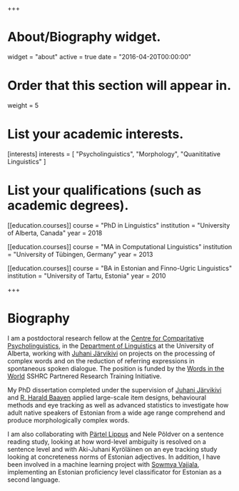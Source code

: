 +++
# About/Biography widget.
widget = "about"
active = true
date = "2016-04-20T00:00:00"

# Order that this section will appear in.
weight = 5

# List your academic interests.
[interests]
  interests = [
    "Psycholinguistics",
    "Morphology",
    "Quanititative Linguistics"
  ]

# List your qualifications (such as academic degrees).
[[education.courses]]
  course = "PhD in Linguistics"
  institution = "University of Alberta, Canada"
  year = 2018

[[education.courses]]
  course = "MA in Computational Linguistics"
  institution = "University of Tübingen, Germany"
  year = 2013

[[education.courses]]
  course = "BA in Estonian and Finno-Ugric Linguistics"
  institution = "University of Tartu, Estonia"
  year = 2010
 
+++

# Biography

I am a postdoctoral research fellow at the [Centre for Comparitative Psycholinguistics](http://ccp.artsrn.ualberta.ca/), in the [Department of Linguistics](https://www.ualberta.ca/linguistics) at the University of Alberta, working with [Juhani Järvikivi](https://sites.ualberta.ca/~jarvikiv/) on projects on the processing of complex words and on the reduction of referring expressions in spontaneous spoken dialogue. The position is funded by the [Words in the World](http://wordsintheworld.ca/) SSHRC Partnered Research Training Initiative.

My PhD dissertation completed under the supervision of [Juhani Järvikivi](https://sites.ualberta.ca/~jarvikiv/) and [R. Harald Baayen](http://www.sfs.uni-tuebingen.de/~hbaayen/) applied large-scale item designs, behavioural methods and eye tracking as well as advanced statistics  to investigate how adult native speakers of Estonian from a wide age range comprehend and produce morphologically complex words.

I am also collaborating with [Pärtel Lippus](http://www.murre.ut.ee/~partel/) and Nele Põldver on a sentence reading study, looking at how word-level ambiguity is resolved on a sentence level and with Aki-Juhani Kyröläinen on an eye tracking study looking at concreteness norms of Estonian adjectives. In addition, I have been involved in a machine learning project with [Sowmya Vajjala](http://sowmya.public.iastate.edu/), implementing an Estonian proficiency level classificator for Estonian as a second language.
 
